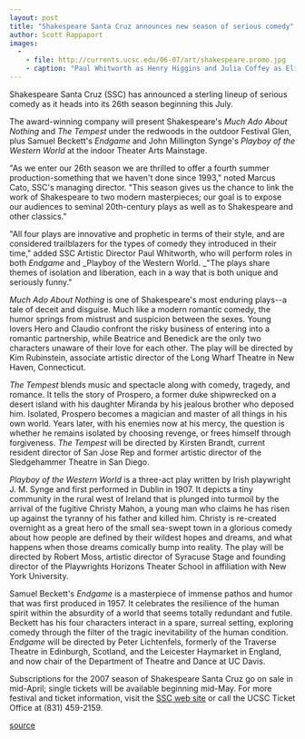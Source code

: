 ```yaml
---
layout: post
title: "Shakespeare Santa Cruz announces new season of serious comedy"
author: Scott Rappaport
images:
  -
    - file: http://currents.ucsc.edu/06-07/art/shakespeare.promo.jpg
    - caption: "Paul Whitworth as Henry Higgins and Julia Coffey as Eliza Doolittle in SSC's 2006 production of Pygmalion Photo courtesy of Shakespeare Santa Cruz"
---
```


Shakespeare Santa Cruz (SSC) has announced a sterling lineup of serious comedy as it heads into its 26th season beginning this July.

The award-winning company will present Shakespeare's _Much Ado About Nothing_ and _The Tempest_ under the redwoods in the outdoor Festival Glen, plus Samuel Beckett's _Endgame_ and John Millington Synge's _Playboy of the Western World_ at the indoor Theater Arts Mainstage.

"As we enter our 26th season we are thrilled to offer a fourth summer production-something that we haven't done since 1993," noted Marcus Cato, SSC's managing director. "This season gives us the chance to link the work of Shakespeare to two modern masterpieces; our goal is to expose our audiences to seminal 20th-century plays as well as to Shakespeare and other classics."

"All four plays are innovative and prophetic in terms of their style, and are considered trailblazers for the types of comedy they introduced in their time," added SSC Artistic Director Paul Whitworth, who will perform roles in both _Endgame_ and _Playboy of the Western World. _"The plays share themes of isolation and liberation, each in a way that is both unique and seriously funny."

_Much Ado About Nothing_ is one of Shakespeare's most enduring plays--a tale of deceit and disguise. Much like a modern romantic comedy, the humor springs from mistrust and suspicion between the sexes. Young lovers Hero and Claudio confront the risky business of entering into a romantic partnership, while Beatrice and Benedick are the only two characters unaware of their love for each other. The play will be directed by Kim Rubinstein, associate artistic director of the Long Wharf Theatre in New Haven, Connecticut.

_The Tempest_ blends music and spectacle along with comedy, tragedy, and romance. It tells the story of Prospero, a former duke shipwrecked on a desert island with his daughter Miranda by his jealous brother who deposed him. Isolated, Prospero becomes a magician and master of all things in his own world. Years later, with his enemies now at his mercy, the question is whether he remains isolated by choosing revenge, or frees himself through forgiveness. _The Tempest_ will be directed by Kirsten Brandt, current resident director of San Jose Rep and former artistic director of the Sledgehammer Theatre in San Diego.

_Playboy of the Western World_ is a three-act play written by Irish playwright J. M. Synge and first performed in Dublin in 1907. It depicts a tiny community in the rural west of Ireland that is plunged into turmoil by the arrival of the fugitive Christy Mahon, a young man who claims he has risen up against the tyranny of his father and killed him. Christy is re-created overnight as a great hero of the small sea-swept town in a glorious comedy about how people are defined by their wildest hopes and dreams, and what happens when those dreams comically bump into reality. The play will be directed by Robert Moss, artistic director of Syracuse Stage and founding director of the Playwrights Horizons Theater School in affiliation with New York University.

Samuel Beckett's _Endgame_ is a masterpiece of immense pathos and humor that was first produced in 1957. It celebrates the resilience of the human spirit within the absurdity of a world that seems totally redundant and futile. Beckett has his four characters interact in a spare, surreal setting, exploring comedy through the filter of the tragic inevitability of the human condition. _Endgame_ will be directed by Peter Lichtenfels, formerly of the Traverse Theatre in Edinburgh, Scotland, and the Leicester Haymarket in England, and now chair of the Department of Theatre and Dance at UC Davis.

Subscriptions for the 2007 season of Shakespeare Santa Cruz go on sale in mid-April; single tickets will be available beginning mid-May. For more festival and ticket information, visit the [SSC web site][1] or call the UCSC Ticket Office at (831) 459-2159.

  

[1]: http://shakespearesantacruz.org

[source](http://www1.ucsc.edu/currents/06-07/03-05/shakespeare.asp "Permalink to shakespeare")

